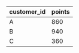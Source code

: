 | customer\_id | points |
| ------------ | ------ |
| A            | 860    |
| B            | 940    |
| C            | 360    |
